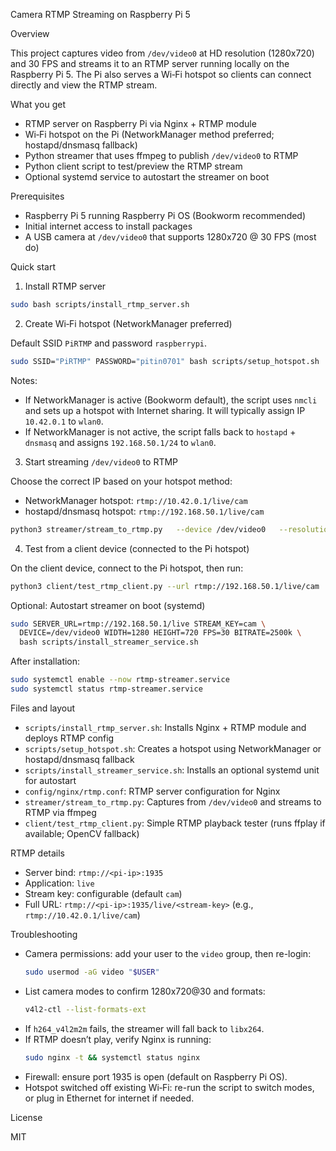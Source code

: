 Camera RTMP Streaming on Raspberry Pi 5

Overview

This project captures video from `/dev/video0` at HD resolution (1280x720) and 30 FPS and streams it to an RTMP server running locally on the Raspberry Pi 5. The Pi also serves a Wi‑Fi hotspot so clients can connect directly and view the RTMP stream.

What you get

- RTMP server on Raspberry Pi via Nginx + RTMP module
- Wi‑Fi hotspot on the Pi (NetworkManager method preferred; hostapd/dnsmasq fallback)
- Python streamer that uses ffmpeg to publish `/dev/video0` to RTMP
- Python client script to test/preview the RTMP stream
- Optional systemd service to autostart the streamer on boot

Prerequisites

- Raspberry Pi 5 running Raspberry Pi OS (Bookworm recommended)
- Initial internet access to install packages
- A USB camera at `/dev/video0` that supports 1280x720 @ 30 FPS (most do)

Quick start

1) Install RTMP server

```bash
sudo bash scripts/install_rtmp_server.sh
```

2) Create Wi‑Fi hotspot (NetworkManager preferred)

Default SSID `PiRTMP` and password `raspberrypi`.

```bash
sudo SSID="PiRTMP" PASSWORD="pitin0701" bash scripts/setup_hotspot.sh
```

Notes:
- If NetworkManager is active (Bookworm default), the script uses `nmcli` and sets up a hotspot with Internet sharing. It will typically assign IP `10.42.0.1` to `wlan0`.
- If NetworkManager is not active, the script falls back to `hostapd` + `dnsmasq` and assigns `192.168.50.1/24` to `wlan0`.

3) Start streaming `/dev/video0` to RTMP

Choose the correct IP based on your hotspot method:
- NetworkManager hotspot: `rtmp://10.42.0.1/live/cam`
- hostapd/dnsmasq hotspot: `rtmp://192.168.50.1/live/cam`

```bash
python3 streamer/stream_to_rtmp.py   --device /dev/video0   --resolution 1280x720   --fps 30   --bitrate 2500k   --server rtmp://192.168.50.1/live   --stream-key cam --low-latency
```

4) Test from a client device (connected to the Pi hotspot)

On the client device, connect to the Pi hotspot, then run:

```bash
python3 client/test_rtmp_client.py --url rtmp://192.168.50.1/live/cam
```

Optional: Autostart streamer on boot (systemd)

```bash
sudo SERVER_URL=rtmp://192.168.50.1/live STREAM_KEY=cam \
  DEVICE=/dev/video0 WIDTH=1280 HEIGHT=720 FPS=30 BITRATE=2500k \
  bash scripts/install_streamer_service.sh
```

After installation:

```bash
sudo systemctl enable --now rtmp-streamer.service
sudo systemctl status rtmp-streamer.service
```

Files and layout

- `scripts/install_rtmp_server.sh`: Installs Nginx + RTMP module and deploys RTMP config
- `scripts/setup_hotspot.sh`: Creates a hotspot using NetworkManager or hostapd/dnsmasq fallback
- `scripts/install_streamer_service.sh`: Installs an optional systemd unit for autostart
- `config/nginx/rtmp.conf`: RTMP server configuration for Nginx
- `streamer/stream_to_rtmp.py`: Captures from `/dev/video0` and streams to RTMP via ffmpeg
- `client/test_rtmp_client.py`: Simple RTMP playback tester (runs ffplay if available; OpenCV fallback)

RTMP details

- Server bind: `rtmp://<pi-ip>:1935`
- Application: `live`
- Stream key: configurable (default `cam`)
- Full URL: `rtmp://<pi-ip>:1935/live/<stream-key>` (e.g., `rtmp://10.42.0.1/live/cam`)

Troubleshooting

- Camera permissions: add your user to the `video` group, then re-login:
  ```bash
  sudo usermod -aG video "$USER"
  ```
- List camera modes to confirm 1280x720@30 and formats:
  ```bash
  v4l2-ctl --list-formats-ext
  ```
- If `h264_v4l2m2m` fails, the streamer will fall back to `libx264`.
- If RTMP doesn’t play, verify Nginx is running:
  ```bash
  sudo nginx -t && systemctl status nginx
  ```
- Firewall: ensure port 1935 is open (default on Raspberry Pi OS).
- Hotspot switched off existing Wi‑Fi: re-run the script to switch modes, or plug in Ethernet for internet if needed.

License

MIT


